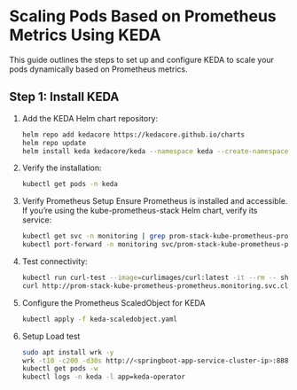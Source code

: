 

# Scaling Pods Based on Prometheus Metrics Using KEDA

This guide outlines the steps to set up and configure KEDA to scale your pods dynamically based on Prometheus metrics.

## Step 1: Install KEDA
1. Add the KEDA Helm chart repository:
   ```bash
   helm repo add kedacore https://kedacore.github.io/charts
   helm repo update
   helm install keda kedacore/keda --namespace keda --create-namespace

2. Verify the installation:
   ```bash
   kubectl get pods -n keda
3. Verify Prometheus Setup
Ensure Prometheus is installed and accessible. If you’re using the kube-prometheus-stack Helm chart, verify its service:
   ```bash
   kubectl get svc -n monitoring | grep prom-stack-kube-prometheus-prometheus
   kubectl port-forward -n monitoring svc/prom-stack-kube-prometheus-prometheus 9090:9090

4. Test connectivity:
   ```bash
   kubectl run curl-test --image=curlimages/curl:latest -it --rm -- sh
   curl http://prom-stack-kube-prometheus-prometheus.monitoring.svc.cluster.local:9090/api/v1/query?query=up

5. Configure the Prometheus ScaledObject for KEDA 
   ```bash
   kubectl apply -f keda-scaledobject.yaml
6. Setup Load test
   ```bash
   sudo apt install wrk -y
   wrk -t10 -c200 -d30s http://<springboot-app-service-cluster-ip>:8881/json
   kubectl get pods -w
   kubectl logs -n keda -l app=keda-operator

